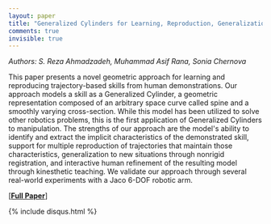 ```yaml
---
layout: paper
title: "Generalized Cylinders for Learning, Reproduction, Generalization, and Refinement of Robot Skills"
comments: true
invisible: true
---
```


<p class="text-left"><i>Authors: S. Reza Ahmadzadeh, Muhammad Asif Rana, Sonia Chernova</i></p>

This paper presents a novel geometric approach for learning and reproducing trajectory-based skills from human demonstrations. Our approach models a skill as a Generalized Cylinder, a geometric representation composed of an arbitrary space curve called spine and a smoothly varying cross-section.  While this model has been utilized to solve other robotics problems, this is the first application of Generalized Cylinders to manipulation.  The strengths of our approach are the model's ability to identify and extract the implicit characteristics of the demonstrated skill, support for multiple reproduction of trajectories that maintain those characteristics, generalization to new situations through nonrigid registration, and interactive human refinement of the resulting model through kinesthetic teaching.  We validate our approach through several real-world experiments with a Jaco 6-DOF robotic arm.

[<b><a href="https://storage.googleapis.com/rss2017-papers/35.pdf">Full Paper</a></b>]

{% include disqus.html %}